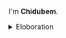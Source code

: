 I'm **Chidubem**. 

<details>
<summary>Eloboration</summary>

Hi, I'm Ndukwe Chidubem. A student and Undergrad Mechatronics engineer, interested in in-depth AI concepts and its applications.

## 🚀 Quick Facts

- 🎓 Studying Mechatronics Engineering in university.
- 🌐 Exploring Artificial Intelligence outside of the university.
- 🎧 Lex Fridman and Steve Bartley (DOAC) are my current favourite podcast hosts.
- 📚 I read a lot.
- 💻 Most of my time is spent studying and programming and playing chess.

## 📬 Get in Touch

- [LinkedIn](https://www.linkedin.com/in/chidubem-ndukwe-b8778920a/)
- [website](https://duks31.github.io/)
- [medium](https://medium.com/@chidubemndukwe)
- [twitter](https://x.com/ChidubemNdukwe)
</details>
